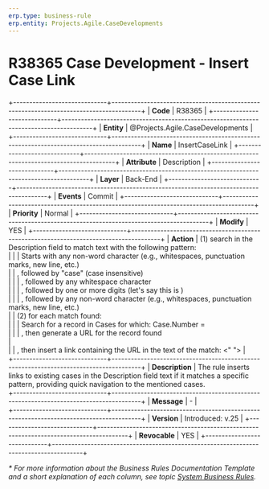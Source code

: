 ```yaml
---
erp.type: business-rule
erp.entity: Projects.Agile.CaseDevelopments
---
```


# R38365 Case Development - Insert Case Link
+-----------------------------+---------------------------------------------------------------------------------------+
| **Code**                    | R38365                                                                                |
+-----------------------------+---------------------------------------------------------------------------------------+
| **Entity**                  | @Projects.Agile.CaseDevelopments                                                      |
+-----------------------------+---------------------------------------------------------------------------------------+
| **Name**                    | InsertCaseLink                                                                        |
+-----------------------------+---------------------------------------------------------------------------------------+
| **Attribute**               | Description                                                                           |
+-----------------------------+---------------------------------------------------------------------------------------+
| **Layer**                   | Back-End                                                                              |
+-----------------------------+---------------------------------------------------------------------------------------+
| **Events**                  | Commit                                                                                |
+-----------------------------+---------------------------------------------------------------------------------------+
| **Priority**                | Normal                                                                                |
+-----------------------------+---------------------------------------------------------------------------------------+
| **Modify**                  | YES                                                                                   |
+-----------------------------+---------------------------------------------------------------------------------------+
| **Action**                  | (1) search in the Description field to match text with the following pattern:<br>     |
|                             | Starts with any non-word character (e.g., whitespaces, punctuation marks, new line, etc.)<br>
|                             | , followed by "case" (case insensitive)<br>                                           | 
|                             | , followed by any whitespace character<br>                                            |
|                             | , followed by one or more digits (let's say this is <NUMBER>)<br>                     |
|                             | , followed by any non-word character (e.g., whitespaces, punctuation marks, new line, etc.)<br>
|                             | (2) for each match found:<br>                                                         |
|                             | Search for a record in Cases for which: Case.Number = <NUMBER><br>                    |
|                             | , then generate a URL for the record found<br>                                        |                                  
|                             | , then insert a link containing the URL in the text of the match: <CASE><" "><NUMBER> |     
+-----------------------------+---------------------------------------------------------------------------------------+
| **Description**             | The rule inserts links to existing cases in the Description field text if it matches a specific pattern, providing quick navigation to the mentioned cases.             
+-----------------------------+---------------------------------------------------------------------------------------+
| **Message**                 | \-                                                                                    |                         
+-----------------------------+---------------------------------------------------------------------------------------+
| **Version**                 | Introduced: v.25                                                                      |
+-----------------------------+---------------------------------------------------------------------------------------+
| **Revocable**               | YES                                                                                   |
+-----------------------------+---------------------------------------------------------------------------------------+

*\* For more information about the Business Rules Documentation Template and a short explanation of each column, see
topic [System Business Rules](../templates/template-description-system-business-rules.md).*
